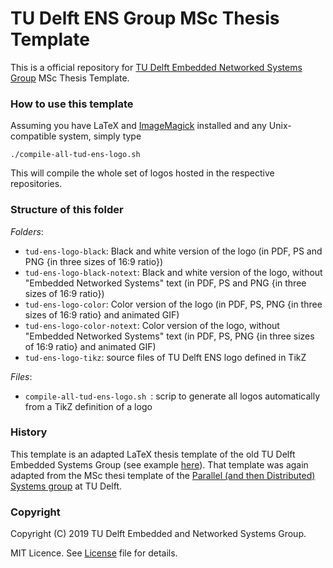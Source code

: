# TU Delft ENS Group MSc Thesis Template

This is a official repository for [TU Delft Embedded Networked Systems Group](http://www.ens.ewi.tudelft.nl) MSc Thesis Template.

### How to use this template

Assuming you have LaTeX and [ImageMagick](https://imagemagick.org/) installed and any Unix-compatible system, simply type

```
./compile-all-tud-ens-logo.sh 
```

This will compile the whole set of logos hosted in the respective repositories.

### Structure of this folder

_Folders_:

- `tud-ens-logo-black`: Black and white version of the logo (in PDF, PS and PNG {in three sizes of 16:9 ratio})
- `tud-ens-logo-black-notext`: Black and white version of the logo, without "Embedded Networked Systems" text (in PDF, PS and PNG {in three sizes of 16:9 ratio})
- `tud-ens-logo-color`: Color version of the logo (in PDF, PS, PNG {in three sizes of 16:9 ratio} and animated GIF)
- `tud-ens-logo-color-notext`: Color version of the logo, without "Embedded Networked Systems" text (in PDF, PS, PNG {in three sizes of 16:9 ratio} and animated GIF)
- `tud-ens-logo-tikz`: source files of TU Delft ENS logo defined in TikZ

_Files_:

- `compile-all-tud-ens-logo.sh `: scrip to generate all logos automatically from a TikZ definition of a logo

### History

This template is an adapted LaTeX thesis template of the old TU Delft Embedded Systems Group (see example [here](https://repository.tudelft.nl/islandora/object/uuid%3A6d5a3afd-1966-4357-b063-7a82c0fdb0ab)). That template was again adapted from the MSc thesi template of the [Parallel (and then Distributed) Systems group](https://www.tudelft.nl/ewi/over-de-faculteit/afdelingen/software-technology/distributed-systems/) at TU Delft.

### Copyright

Copyright (C) 2019 TU Delft Embedded and Networked Systems Group.

MIT Licence. See [License](https://github.com/TUDSSL/TUD_ENS_MSc_Thesis_Template/blob/master/LICENSE) file for details.
